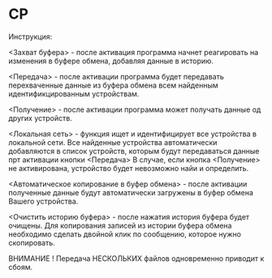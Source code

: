 # CP
Инструкция:

<Захват буфера> - после активация программа начнет реагировать на изменения в буфере обмена, добавляя данные в историю.

<Передача> - после активации программа будет передавать перехваченные данные из буфера обмена всем найденным идентификцированным устройствам.

<Получение> - после активации программа может получать данные од других устройств.

<Локальная сеть> - функция ищет и идентифицирует все устройства в локальной сети. Все найденные устройства автоматически добавляются в список устройств, которым будут передаваться данные прт активации кнопки <Передача>
В случае, если кнопка <Получение> не активирована, устройство будет невозможно найи и определить.

<Автоматическое копирование в буфер обмена> - после активации полученные данные будут автоматически загружены в буфер обмена Вашего устройства.

<Очистить историю буфера> - после нажатия история буфера будет очищены.
Для копирования записей из истории буфера обмена необходимо сделать двойной клик по сообщению, которое нужно скопировать.

ВНИМАНИЕ ! 
Передача НЕСКОЛЬКИХ файлов одновременно приводит к сбоям.
